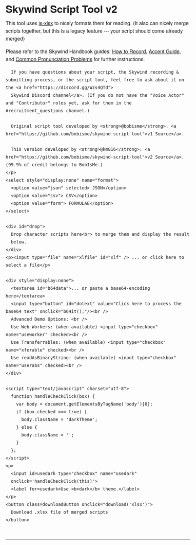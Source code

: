 <!DOCTYPE html>
<!-- xlsx.js (C) 2013-2015 SheetJS http://sheetjs.com -->
<html lang="en">
  <head>
    <meta charset="utf-8">
    <meta http-equiv="x-ua-compatible" content="ie=edge">
    <meta http-equiv="Content-Type" content="text/html; charset=UTF-8" />
    <meta name="viewport" content="width=device-width, initial-scale=1">
    <title>Skywind Script Tool, by Bob</title>
    <style>
      body {
        font-size: 16px;
        font-family: 'Helvetica Neue', Helvetica, Arial, sans-serif;
        line-height: 24px;
      }
      .intro {
        max-width: 840px;
        margin: 0 auto;
        padding-bottom: 2em;
      }
      .darkTheme {
        background: #000;
        color: #FFF;
      }
      #drop{
        border:2px dashed #bbb;
        -moz-border-radius:5px;
        -webkit-border-radius:5px;
        border-radius:5px;
        padding:25px;
        text-align:center;
        font-size: 20px;
        color: #808080;
        transition: transform 300ms;
        line-height: 1.5em;
      }
      #drop.dropzone {
        background: lightgreen;
        color: #000;
      }
      #drop.dragover {
        background: green;
        color: white;
        transform: scale(1.2);
      }
      #b64data{
        width:100%;
      }
      #out {
        text-align: center;
        padding-top: 4em;
        border-top: 1px solid #000;
      }
      .darkTheme #out {
        border-color: #000;
      }
      .lineBlock {
        font-size: 16px;
        line-height: 24px;
        max-width: 640px;
        font-family: monospace;
        border-bottom: 1px solid #808080;
        text-align: left;
        margin: 1em auto 1em;
      }
      .darkTheme .lineBlock {
        color: #FFF;
      }
      .filename {
        color: #666;
        font-size: 0.8em;
      }
      .chars {
        color: #666;
      }
      .all-notes {
        font-style: italic;
        color: #666;
      }
      .darkTheme .filename,
      .darkTheme .chars,
      .darkTheme .all-notes {
        color: #AAA;
      }
      .prompt {
        color: #000;
      }
      .darkTheme .prompt {
        color: #FFF;
      }
      .lines {
        padding: 0 0 1em 4em;
      }
      .downloadButton {
        background: #808080;
        color: #FFF;
        font-size: 16px;
        border: 0;
        padding: 0.5em 1em;
        cursor: pointer;
        outline: 0;
      }
      .downloadButton:hover {
        background: #666;
      }
      .downloadButton:active {
        background: #000;
      }
      .darkTheme .downloadButton:hover {
        background: #BBB;
        color: #000;
      }
      .darkTheme .downloadButton:active {
        background: #FFF;
        color: #000;
      }
    </style>
  </head>
<body>
  <div class=intro>
    <h1>Skywind Script Tool v2</h1>
    <p>
      This tool uses
      <a href="https://github.com/SheetJS/js-xlsx">js-xlsx</a>
      to nicely formats them for reading. (It also can nicely merge scripts together, but this is a legacy feature --- your script should come already merged)
    </p>
    <p>
      Please refer to the Skywind Handbook guides: 
      <a href="https://sites.google.com/view/tesrskywind/va/how-to-record">
      How to Record</a>, <a href="https://sites.google.com/view/tesrskywind/va/accent-guide">
      Accent Guide</a>, and <a href="https://sites.google.com/view/tesrskywind/va/problems">
      Common Pronunciation Problems</a> for further instructions.
	  
	  If you have questions about your script, the Skywind recording & submitting process, or the script tool, feel free to ask about it on the <a href="https://discord.gg/Wzs4QTd">
      Skywind Discord channel</a>. (If you do not have the "Voice Actor" and "Contributor" roles yet, ask for them in the #recruitment_questions channel.)
	  
      Original script tool developed by <strong>@bobisme</strong>: <a href="https://github.com/bobisme/skywind-script-tool">v1 Source</a>.
	  
      This version developed by <strong>@km816</strong>: <a href="https://github.com/bobisme/skywind-script-tool">v2 Source</a>. (99.9% of credit belongs to BobIsMe.)
    </p>
    <select style="display:none" name="format">
      <option value="json" selected> JSON</option>
      <option value="csv"> CSV</option>
      <option value="form"> FORMULAE</option>
    </select>

    <div id="drop">
      Drop character scripts here<br> to merge them and display the result
      below.
    </div>
    <p><input type="file" name="xlfile" id="xlf" /> ... or click here to select a file</p>

    <div style="display:none">
      <textarea id="b64data">... or paste a base64-encoding here</textarea>
      <input type="button" id="dotext" value="Click here to process the base64 text" onclick="b64it();"/><br />
      Advanced Demo Options: <br />
      Use Web Workers: (when available) <input type="checkbox" name="useworker" checked><br />
      Use Transferrables: (when available) <input type="checkbox" name="xferable" checked><br />
      Use readAsBinaryString: (when available) <input type="checkbox" name="userabs" checked><br />
    </div>

    <script type="text/javascript" charset="utf-8">
      function handleCheckClick(box) {
        var body = document.getElementsByTagName('body')[0];
        if (box.checked === true) {
          body.className = 'darkTheme';
        } else {
          body.className = '';
        }
      };
    </script>
    <p>
      <input id=usedark type="checkbox" name="usedark"
      onclick='handleCheckClick(this)'>
      <label for=usedark>Use <b>dark</b> theme.</label>
    </p>
    <button class=downloadButton onclick="download('xlsx')">
      Download .xlsx file of merged scripts
    </button>
  </div>

<div id="out"></div>

<!-- uncomment the next line here and in xlsxworker.js for encoding support -->
<!--<script src="dist/cpexcel.js"></script>-->
<script src="shim.js"></script>
<script src="jszip.js"></script>
<!-- <script src="xlsx.js"></script> -->
<script src="xlsx.core.min.js"></script>
<!-- uncomment the next line here and in xlsxworker.js for ODS support -->
<script src="ods.js"></script>

<!-- <script src="xlsx.core.min.js"></script> -->
<script src="Blob.js"></script>
<script src="FileSaver.js"></script>
<script src="main.js"></script>
<!-- <script type="text/javascript"> -->
<!-- 	var _gaq = _gaq || []; -->
<!-- 	_gaq.push(['_setAccount', 'UA&#45;36810333&#45;1']); -->
<!-- 	_gaq.push(['_trackPageview']); -->
<!--  -->
<!-- 	(function() { -->
<!-- 		var ga = document.createElement('script'); ga.type = 'text/javascript'; ga.async = true; -->
<!-- 		ga.src = ('https:' == document.location.protocol ? 'https://ssl' : 'http://www') + '.google&#45;analytics.com/ga.js'; -->
<!-- 		var s = document.getElementsByTagName('script')[0]; s.parentNode.insertBefore(ga, s); -->
<!-- 	})(); -->
<!-- </script> -->
</body>
</html>
